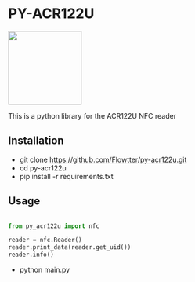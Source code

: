 # PY-ACR122U

<img src="http://downloads.acs.com.hk/product-website-image/acr38-image.jpg" width="150" height="150">

This is a python library for the ACR122U NFC reader

## Installation
- git clone https://github.com/Flowtter/py-acr122u.git
- cd py-acr122u
- pip install -r requirements.txt

## Usage

```python

from py_acr122u import nfc

reader = nfc.Reader()
reader.print_data(reader.get_uid())
reader.info()
```
- python main.py
